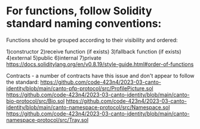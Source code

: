 # For functions, follow Solidity standard naming conventions:
Functions should be grouped according to their visibility and ordered:

1)constructor
2)receive function (if exists)
3)fallback function (if exists)
4)external
5)public
6)internal
7)private
https://docs.soliditylang.org/en/v0.8.19/style-guide.html#order-of-functions

Contracts - a number of contracts have this issue and don't appear to follow the standard:
https://github.com/code-423n4/2023-03-canto-identity/blob/main/canto-pfp-protocol/src/ProfilePicture.sol
https://github.com/code-423n4/2023-03-canto-identity/blob/main/canto-bio-protocol/src/Bio.sol
https://github.com/code-423n4/2023-03-canto-identity/blob/main/canto-namespace-protocol/src/Namespace.sol
https://github.com/code-423n4/2023-03-canto-identity/blob/main/canto-namespace-protocol/src/Tray.sol
